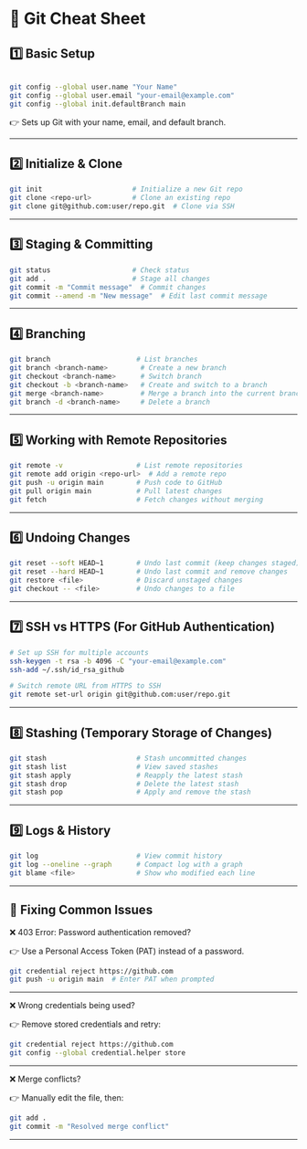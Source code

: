 # 📝 Git Cheat Sheet




## 1️⃣ Basic Setup
```bash

git config --global user.name "Your Name"
git config --global user.email "your-email@example.com"
git config --global init.defaultBranch main

```
👉 Sets up Git with your name, email, and default branch.

________________________________________________________________

## 2️⃣ Initialize & Clone
```bash
git init                      # Initialize a new Git repo  
git clone <repo-url>          # Clone an existing repo  
git clone git@github.com:user/repo.git  # Clone via SSH

```
________________________________________________________________

## 3️⃣ Staging & Committing

```bash
git status                    # Check status  
git add .                     # Stage all changes  
git commit -m "Commit message"  # Commit changes  
git commit --amend -m "New message"  # Edit last commit message  

```
________________________________________________________________
## 4️⃣ Branching


```bash
git branch                     # List branches  
git branch <branch-name>        # Create a new branch  
git checkout <branch-name>      # Switch branch  
git checkout -b <branch-name>   # Create and switch to a branch  
git merge <branch-name>         # Merge a branch into the current branch  
git branch -d <branch-name>     # Delete a branch  

```

________________________________________________________________

## 5️⃣ Working with Remote Repositories

```bash
git remote -v                  # List remote repositories  
git remote add origin <repo-url>  # Add a remote repo  
git push -u origin main        # Push code to GitHub  
git pull origin main           # Pull latest changes  
git fetch                      # Fetch changes without merging  

```

________________________________________________________________

## 6️⃣ Undoing Changes


```bash
git reset --soft HEAD~1        # Undo last commit (keep changes staged)  
git reset --hard HEAD~1        # Undo last commit and remove changes  
git restore <file>             # Discard unstaged changes  
git checkout -- <file>         # Undo changes to a file  

```
________________________________________________________________
## 7️⃣ SSH vs HTTPS (For GitHub Authentication)


```bash
# Set up SSH for multiple accounts
ssh-keygen -t rsa -b 4096 -C "your-email@example.com"
ssh-add ~/.ssh/id_rsa_github

# Switch remote URL from HTTPS to SSH
git remote set-url origin git@github.com:user/repo.git

```
________________________________________________________________

## 8️⃣ Stashing (Temporary Storage of Changes)


```bash
git stash                      # Stash uncommitted changes  
git stash list                 # View saved stashes  
git stash apply                # Reapply the latest stash  
git stash drop                 # Delete the latest stash  
git stash pop                  # Apply and remove the stash  

```

________________________________________________________________

## 9️⃣ Logs & History

```bash
git log                        # View commit history  
git log --oneline --graph      # Compact log with a graph  
git blame <file>               # Show who modified each line  

```
________________________________________________________________

## 🔄 Fixing Common Issues
❌ 403 Error: Password authentication removed?

👉 Use a Personal Access Token (PAT) instead of a password.


```bash
git credential reject https://github.com
git push -u origin main  # Enter PAT when prompted

```
________________________________________________________________

❌ Wrong credentials being used?

👉 Remove stored credentials and retry:
```bash
git credential reject https://github.com
git config --global credential.helper store

```


________________________________________________________________

❌ Merge conflicts?

👉 Manually edit the file, then:
```bash
git add .
git commit -m "Resolved merge conflict"

```

________________________________________________________________
